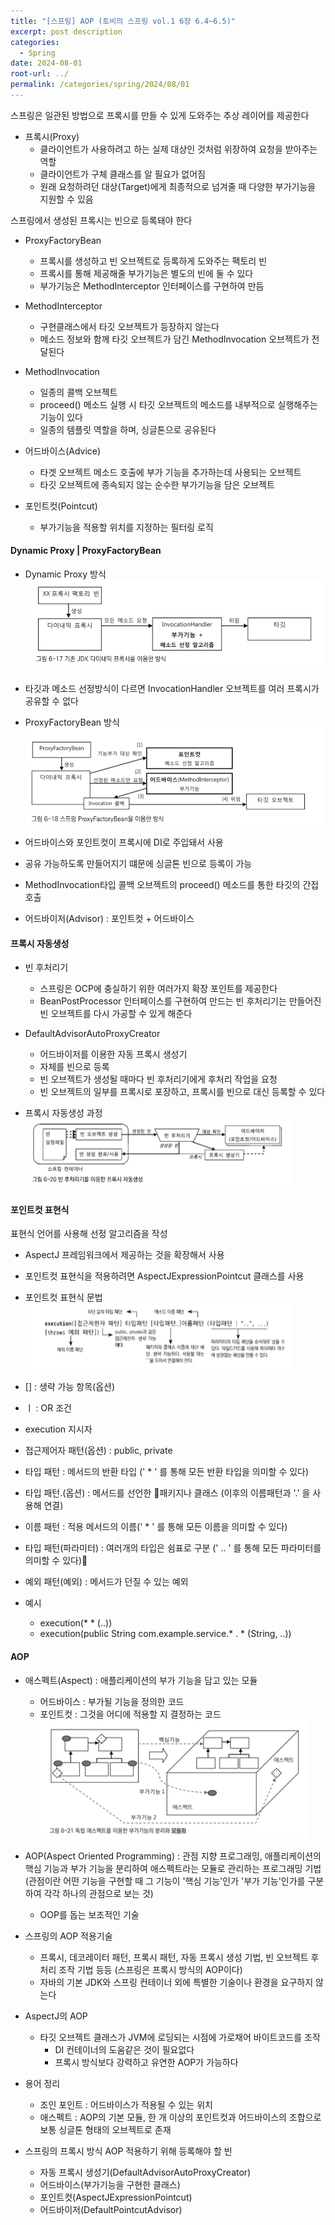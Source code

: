 ```yaml
---
title: "[스프링] AOP (토비의 스프링 vol.1 6장 6.4~6.5)"
excerpt: post description
categories:
  - Spring
date: 2024-08-01
root-url: ../
permalink: /categories/spring/2024/08/01
---
```

스프링은 일관된 방법으로 프록시를 만들 수 있게 도와주는 추상 레이어를 제공한다

- 프록시(Proxy)
	- 클라이언트가 사용하려고 하는 실제 대상인 것처럼 위장하여 요청을 받아주는 역할
	- 클라이언트가 구체 클래스를 알 필요가 없어짐
	- 원래 요청하려던 대상(Target)에게 최종적으로 넘겨줄 때 다양한 부가기능을 지원할 수 있음

스프링에서 생성된 프록시는 빈으로 등록돼야 한다

- ProxyFactoryBean
	- 프록시를 생성하고 빈 오브젝트로 등록하게 도와주는 팩토리 빈
	- 프록시를 통해 제공해줄 부가기능은 별도의 빈에 둘 수 있다
	- 부가기능은 MethodInterceptor 인터페이스를 구현하여 만듬

- MethodInterceptor
	- 구현클래스에서 타깃 오브젝트가 등장하지 않는다
	- 메소드 정보와 함께 타깃 오브젝트가 담긴 MethodInvocation 오브젝트가 전달된다

- MethodInvocation
	- 일종의 콜백 오브젝트
	- proceed() 메소드 실행 시 타깃 오브젝트의 메소드를 내부적으로 실행해주는 기능이 있다
	- 일종의 템플릿 역할을 하며, 싱글톤으로 공유된다

- 어드바이스(Advice)
	- 타겟 오브젝트 메소드 호출에 부가 기능을 추가하는데 사용되는 오브젝트
	- 타깃 오브젝트에 종속되지 않는 순수한 부가기능을 담은 오브젝트

- 포인트컷(Pointcut)
	- 부가기능을 적용할 위치를 지정하는 필터링 로직


#### Dynamic Proxy | ProxyFactoryBean
- Dynamic Proxy 방식
![](/assets/images/posts_img/screen_capture%202024-07-31%2016.46.35.png)
- 타깃과 메소드 선정방식이 다르면 InvocationHandler 오브젝트를 여러 프록시가 공유할 수 없다

- ProxyFactoryBean 방식
![](/assets/images/posts_img/screen_capture%202024-07-31%2015.27.16.png)
- 어드바이스와 포인트컷이 프록시에 DI로 주입돼서 사용
- 공유 가능하도록 만들어지기 떄문에 싱글톤 빈으로 등록이 가능
- MethodInvocation타입 콜백 오브젝트의 proceed() 메소드를 통한 타깃의 간접 호출


- 어드바이저(Advisor) : 포인트컷 + 어드바이스


#### 프록시 자동생성
- 빈 후처리기
	- 스프링은 OCP에 충실하기 위한 여러가지 확장 포인트를 제공한다
	- BeanPostProcessor 인터페이스를 구현하여 만드는 빈 후처리기는 만들어진 빈 오브젝트를 다시 가공할 수 있게 해준다

- DefaultAdvisorAutoProxyCreator
	- 어드바이저를 이용한 자동 프록시 생성기
	- 자체를 빈으로 등록
	- 빈 오브젝트가 생성될 때마다 빈 후처리기에게 후처리 작업을 요청
	- 빈 오브젝트의 일부를 프록시로 포장하고, 프록시를 빈으로 대신 등록할 수 있다

- 프록시 자동생성 과정
![](/assets/images/posts_img/screen_capture%202024-08-01%2001.27.49%201.png)


#### 포인트컷 표현식
표현식 언어를 사용해 선정 알고리즘을 작성

- AspectJ 프레임워크에서 제공하는 것을 확장해서 사용
- 포인트컷 표현식을 적용하려면 AspectJExpressionPointcut 클래스를 사용

- 포인트컷 표현식 문법
![](/assets/images/posts_img/screen_capture%202024-08-01%2016.13.04.png)
- [] : 생략 가능 항목(옵션)
-  ㅣ : OR 조건
- execution 지시자
- 접근제어자 패턴(옵션) : public, private
- 타입 패턴 : 메서드의 반환 타입 (' * ' 를 통해 모든 반환 타입을 의미할 수 있다)
- 타입 패턴.(옵션) : 메서드를 선언한 패키지나 클래스 (이후의 이름패턴과 '.' 을 사용해 연결)
- 이름 패턴 : 적용 메서드의 이름(' * ' 를 통해 모든 이름을 의미할 수 있다)
- 타입 패턴(파라미터) : 여러개의 타입은 쉼표로 구분 (' .. ' 를 통해 모든 파라미터를 의미할 수 있다)
- 예외 패턴(예외) : 메서드가 던질 수 있는 예외

- 예시 
	- execution(* * (..))
	- execution(public String com.example.service.* . * (String, ..))


#### AOP 
- 애스펙트(Aspect) : 애플리케이션의 부가 기능을 담고 있는 모듈
	- 어드바이스 : 부가될 기능을 정의한 코드
	- 포인트컷 : 그것을 어디에 적용할 지 결정하는 코드
![](/assets/images/posts_img/screen_capture%202024-08-01%2018.54.22.png)
- AOP(Aspect Oriented Programming) : 관점 지향 프로그래밍, 애플리케이션의 핵심 기능과 부가 기능을 분리하여 애스펙트라는 모듈로 관리하는 프로그래밍 기법
  (관점이란 어떤 기능을 구현할 때 그 기능이 '핵심 기능'인가 '부가 기능'인가를 구분하여 각각 하나의 관점으로 보는 것)
	- OOP를 돕는 보조적인 기술

- 스프링의 AOP 적용기술
	- 프록시, 데코레이터 패턴, 프록시 패턴, 자동 프록시 생성 기법, 빈 오브젝트 후처리 조작 기법 등등 (스프링은 프록시 방식의 AOP이다)
	- 자바의 기본 JDK와 스프링 컨테이너 외에 특별한 기술이나 환경을 요구하지 않는다

- AspectJ의 AOP
	- 타깃 오브젝트 클래스가 JVM에 로딩되는 시점에 가로채어 바이트코드를 조작
		- DI 컨테이너의 도움같은 것이 필요없다
		- 프록시 방식보다 강력하고 유연한 AOP가 가능하다
	
- 용어 정리
	- 조인 포인트 : 어드바이스가 적용될 수 있는 위치
	- 애스펙트 : AOP의 기본 모듈, 한 개 이상의 포인트컷과 어드바이스의 조합으로 보통 싱글톤 형태의 오브젝트로 존재

- 스프링의 프록시 방식 AOP 적용하기 위해 등록해야 할 빈
	- 자동 프록시 생성기(DefaultAdvisorAutoProxyCreator)
	- 어드바이스(부가기능을 구현한 클래스)
	- 포인트컷(AspectJExpressionPointcut)
	- 어드바이저(DefaultPointcutAdvisor)
